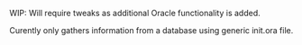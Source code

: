 WIP: Will require tweaks as additional Oracle functionality is added.

Curently only gathers information from a database using generic init.ora file.